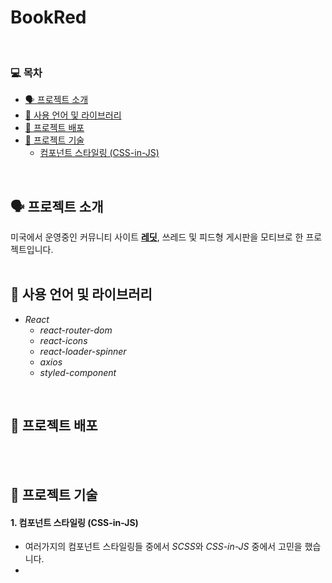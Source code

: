 # BookRed   
<br>

### 💻  목차
* [🗣 프로젝트 소개](#-프로젝트-소개)
* [🏫 사용 언어 및 라이브러리](#-사용-언어-및-라이브러리)
* [📀 프로젝트 배포](#-프로젝트-배포) 
* [📄 프로젝트 기술](#-프로젝트-기술)
  - [컴포넌트 스타일링 (CSS-in-JS)](#-컴포넌트-스타일링-css-in-js)
</br>

## 🗣 프로젝트 소개   
미국에서 운영중인 커뮤니티 사이트 [__레딧__](www.reddit.com, "Go Reddit"), 쓰레드 및 피드형 게시판을 모티브로 한 프로젝트입니다.
</br>
</br>

## 🏫 사용 언어 및 라이브러리
- *React*
  - *react-router-dom*
  - *react-icons*
  - *react-loader-spinner*
  - *axios*
  - *styled-component*  
</br>

## 📀 프로젝트 배포       

</br>
</br>

## 📄 프로젝트 기술

#### 1. 컴포넌트 스타일링 (CSS-in-JS)
- 여러가지의 컴포넌트 스타일링들 중에서 *SCSS*와 *CSS-in-JS* 중에서 고민을 했습니다.
- 

